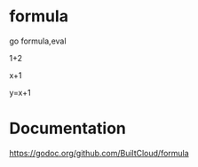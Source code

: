 # formula
go formula,eval

1+2

x+1

y=x+1

# Documentation
https://godoc.org/github.com/BuiltCloud/formula
